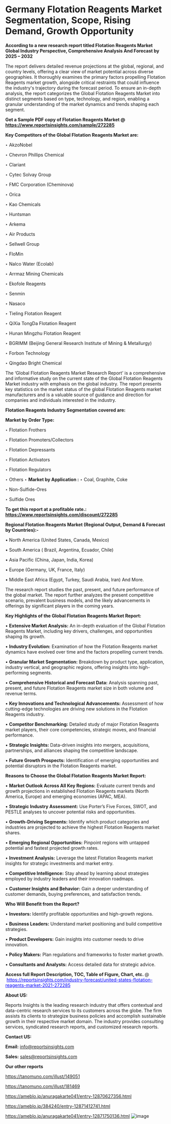 # Germany Flotation Reagents Market Segmentation, Scope, Rising Demand, Growth Opportunity 

<strong>According to a new research report titled Flotation Reagents Market Global Industry Perspective, Comprehensive Analysis And Forecast by 2025 – 2032</strong>

The report delivers detailed revenue projections at the global, regional, and country levels, offering a clear view of market potential across diverse geographies. It thoroughly examines the primary factors propelling Flotation Reagents market growth, alongside critical restraints that could influence the industry's trajectory during the forecast period. To ensure an in-depth analysis, the report categorizes the Global Flotation Reagents Market into distinct segments based on type, technology, and region, enabling a granular understanding of the market dynamics and trends shaping each segment.

<strong>Get a Sample PDF copy of Flotation Reagents Market </strong><strong>@<a href=https://www.reportsinsights.com/sample/272285 style=color:#0000ff;> https://www.reportsinsights.com/sample/272285</a></strong></font>

<strong>Key Competitors of the Global Flotation Reagents Market are:</strong>

‣ AkzoNobel

‣ Chevron Phillips Chemical

‣ Clariant

‣ Cytec Solvay Group

‣ FMC Corporation (Cheminova)

‣ Orica

‣ Kao Chemicals

‣ Huntsman

‣ Arkema

‣ Air Products

‣ Sellwell Group

‣ FloMin

‣ Nalco Water (Ecolab)

‣ Arrmaz Mining Chemicals

‣ Ekofole Reagents

‣ Senmin

‣ Nasaco

‣ Tieling Flotation Reagent

‣ QiXia TongDa Flotation Reagent

‣ Hunan Mingzhu Flotation Reagent

‣ BGRIMM (Beijing General Research Institute of Mining & Metallurgy)

‣ Forbon Technology

‣ Qingdao Bright Chemical

The ‘Global Flotation Reagents Market Research Report’ is a comprehensive and informative study on the current state of the Global Flotation Reagents Market industry with emphasis on the global industry. The report presents key statistics on the market status of the global Flotation Reagents market manufacturers and is a valuable source of guidance and direction for companies and individuals interested in the industry.

<strong>Flotation Reagents Industry Segmentation covered are:</strong>

<strong>Market by Order Type: </strong>

‣ Flotation Frothers

‣ Flotation Promoters/Collectors

‣ Flotation Depressants

‣ Flotation Activators

‣ Flotation Regulators

‣ Others
‣ 
<strong>Market by Application :</strong>
‣ Coal, Graphite, Coke

‣ Non-Sulfide-Ores

‣ Sulfide Ores

<strong>To get this report at a profitable rate.: <a href=https://www.reportsinsights.com/discount/272285 style=color:#0000ff;>https://www.reportsinsights.com/discount/272285</a></strong></font>

<strong>Regional Flotation Reagents Market (Regional Output, Demand &amp; Forecast by Countries):-</strong>

• North America (United States, Canada, Mexico)

• South America ( Brazil, Argentina, Ecuador, Chile)

• Asia Pacific (China, Japan, India, Korea)

• Europe (Germany, UK, France, Italy)

• Middle East Africa (Egypt, Turkey, Saudi Arabia, Iran) And More.

The research report studies the past, present, and future performance of the global market. The report further analyzes the present competitive scenario, prevalent business models, and the likely advancements in offerings by significant players in the coming years.

<strong>Key Highlights of the Global Flotation Reagents Market Report:</strong>

• <strong>Extensive Market Analysis:</strong> An in-depth evaluation of the Global Flotation Reagents Market, including key drivers, challenges, and opportunities shaping its growth.

• <strong>Industry Evolution:</strong> Examination of how the Flotation Reagents market dynamics have evolved over time and the factors propelling current trends.

• <strong>Granular Market Segmentation:</strong> Breakdown by product type, application, industry vertical, and geographic regions, offering insights into high-performing segments.

• <strong>Comprehensive Historical and Forecast Data:</strong> Analysis spanning past, present, and future Flotation Reagents market size in both volume and revenue terms.

• <strong>Key Innovations and Technological Advancements:</strong> Assessment of how cutting-edge technologies are driving new solutions in the Flotation Reagents industry.

• <strong>Competitor Benchmarking:</strong> Detailed study of major Flotation Reagents market players, their core competencies, strategic moves, and financial performance.

• <strong>Strategic Insights:</strong> Data-driven insights into mergers, acquisitions, partnerships, and alliances shaping the competitive landscape.

• <strong>Future Growth Prospects:</strong> Identification of emerging opportunities and potential disruptors in the Flotation Reagents market.

<strong>Reasons to Choose the Global Flotation Reagents Market Report:</strong>

• <strong>Market Outlook Across All Key Regions:</strong> Evaluate current trends and growth projections in established Flotation Reagents markets (North America, Europe) and emerging economies (APAC, MEA).

• <strong>Strategic Industry Assessment:</strong> Use Porter’s Five Forces, SWOT, and PESTLE analyses to uncover potential risks and opportunities.

• <strong>Growth-Driving Segments:</strong> Identify which product categories and industries are projected to achieve the highest Flotation Reagents market shares.

• <strong>Emerging Regional Opportunities:</strong> Pinpoint regions with untapped potential and fastest projected growth rates.

• <strong>Investment Analysis:</strong> Leverage the latest Flotation Reagents market insights for strategic investments and market entry.

• <strong>Competitive Intelligence:</strong> Stay ahead by learning about strategies employed by industry leaders and their innovation roadmaps.

• <strong>Customer Insights and Behavior:</strong> Gain a deeper understanding of customer demands, buying preferences, and satisfaction trends.

<strong>Who Will Benefit from the Report?</strong>

• <strong>Investors:</strong> Identify profitable opportunities and high-growth regions.

• <strong>Business Leaders:</strong> Understand market positioning and build competitive strategies.

• <strong>Product Developers:</strong> Gain insights into customer needs to drive innovation.

• <strong>Policy Makers:</strong> Plan regulations and frameworks to foster market growth.

• <strong>Consultants and Analysts:</strong> Access detailed data for strategic advice.
</ul>
<strong>Access full Report Description, TOC, Table of Figure, Chart, etc. </strong>@  <a href=https://reportsinsights.com/industry-forecast/united-states-flotation-reagents-market-2021-272285 style=color:#0000ff;>https://reportsinsights.com/industry-forecast/united-states-flotation-reagents-market-2021-272285</a></font>

<strong><strong>About US</strong>:</strong>

Reports Insights is the leading research industry that offers contextual and data-centric research services to its customers across the globe. The firm assists its clients to strategize business policies and accomplish sustainable growth in their respective market domain. The industry provides consulting services, syndicated research reports, and customized research reports.

<strong>Contact US:</strong>

<p class=""""><b>Email:</b> <a href=mailto:info@reportsinsights.com>info@reportsinsights.com</a></p>
<p class=""""><b>Sales:</b> <a href=mailto:sales@reportsinsights.com>sales@reportsinsights.com</a></p>

<strong>Our other reports</strong>

<a href=https://tanomuno.com/illust/149051>https://tanomuno.com/illust/149051</a>

<a href=https://tanomuno.com/illust/181469>https://tanomuno.com/illust/181469</a>

<a href=https://ameblo.jp/anuragakarte041/entry-12870627356.html>https://ameblo.jp/anuragakarte041/entry-12870627356.html</a>

<a href=https://ameblo.jp/384240/entry-12871412741.html>https://ameblo.jp/384240/entry-12871412741.html</a>

<a href=https://ameblo.jp/anuragakarte041/entry-12871750136.html>https://ameblo.jp/anuragakarte041/entry-12871750136.html</a>
![image](https://github.com/user-attachments/assets/c7199109-32c6-4289-a749-173dd3d11110)
